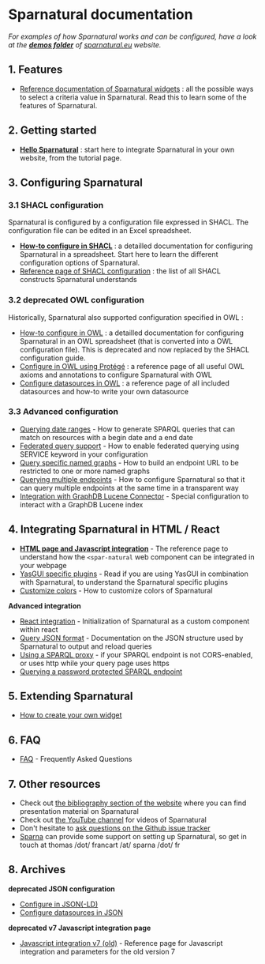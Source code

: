 
# Sparnatural documentation

_For examples of how Sparnatural works and can be configured, have a look at the [**demos folder**](https://github.com/sparna-git/sparnatural.eu/tree/main/demos) of [sparnatural.eu](http://sparnatural.eu) website._


## 1. Features

- [Reference documentation of Sparnatural widgets](widgets.md) : all the possible ways to select a criteria value in Sparnatural. Read this to learn some of the features of Sparnatural.


## 2. Getting started

- **[Hello Sparnatural](hello-sparnatural/Hello-Sparnatural.md)** : start here to integrate Sparnatural in your own website, from the tutorial page.


## 3. Configuring Sparnatural

### 3.1 SHACL configuration

Sparnatural is configured by a configuration file expressed in SHACL. The configuration file can be edited in an Excel spreadsheet.

- **[How-to configure in SHACL](how-to-configure-shacl/How-to-configure-Sparnatural-shacl.html)** : a detailled documentation for configuring Sparnatural in a spreadsheet. Start here to learn the different configuration options of Sparnatural.
- [Reference page of SHACL configuration](SHACL-based-configuration.md) : the list of all SHACL constructs Sparnatural understands

### 3.2 deprecated OWL configuration

Historically, Sparnatural also supported configuration specified in OWL :

- [How-to configure in OWL](how-to-configure-owl/How-to-configure-Sparnatural.md) : a detailled documentation for configuring Sparnatural in an OWL spreadsheet (that is converted into a OWL configuration file). This is deprecated and now replaced by the SHACL configuration guide.
- [Configure in OWL using Protégé](OWL-based-configuration.md) : a reference page of all useful OWL axioms and annotations to configure Sparnatural with OWL
- [Configure datasources in OWL](OWL-based-configuration-datasources.md) : a reference page of all included datasources and how-to write your own datasource

### 3.3 Advanced configuration

- [Querying date ranges](Querying-date-ranges.md) - How to generate SPARQL queries that can match on resources with a begin date and a end date 
- [Federated query support](Federated-querying.md) - How to enable federated querying using SERVICE keyword in your configuration
- [Query specific named graphs](Querying-named-graphs.md) - How to build an endpoint URL to be restricted to one or more named graphs
- [Querying multiple endpoints](Querying-multiple-endpoints.md) - How to configure Sparnatural so that it can query multiple endpoints at the same time in a transparent way
- [Integration with GraphDB Lucene Connector](Integration-with-GraphDB-Lucene-Connector.md) - Special configuration to interact with a GraphDB Lucene index 


## 4. Integrating Sparnatural in HTML / React

- [**HTML page and Javascript integration**](Javascript-integration.md) - The reference page to understand how the `<spar-natural` web component can be integrated in your webpage
- [YasGUI specific plugins](YasGUI-plugins.md) - Read if you are using YasGUI in combination with Sparnatural, to understand the Sparnatural specific plugins
- [Customize colors](Customize-colors.md) - How to customize colors of Sparnatural

**Advanced integration**

- [React integration](react-integration.md) - Initialization of Sparnatural as a custom component within react
- [Query JSON format](Query-JSON-format.md) - Documentation on the JSON structure used by Sparnatural to output and reload queries
- [Using a SPARQL proxy](SPARQL-proxy.md) - if your SPARQL endpoint is not CORS-enabled, or uses http while your query page uses https
- [Querying a password protected SPARQL endpoint](Querying-a-password-protected-SPARQL-endpoint.md)

## 5. Extending Sparnatural

- [How to create your own widget](diy-widget.md)

## 6. FAQ

- [FAQ](FAQ.md) - Frequently Asked Questions

## 7. Other resources

- Check out [the bibliography section of the website](https://sparnatural.eu#bibliography) where you can find presentation material on Sparnatural
- Check out [the YouTube channel](https://www.youtube.com/playlist?list=PL3kB_eBB1Pc3FBOtevNtRkSw4YmWar4q5) for videos of Sparnatural
- Don't hesitate to [ask questions on the Github issue tracker](https://github.com/sparna-git/Sparnatural/issues)
- [Sparna](http://sparna.fr) can provide some support on setting up Sparnatural, so get in touch at thomas /dot/ francart /at/ sparna /dot/ fr 

## 8. Archives

**deprecated JSON configuration**

- [Configure in JSON(-LD)](archives/JSON-based-configuration.md)
- [Configure datasources in JSON](archives/JSON-based-configuration-datasources.md)

**deprecated v7 Javascript integration page**

- [Javascript integration v7 (old)](Javascript-integration-v7.md) - Reference page for Javascript integration and parameters for the old version 7
